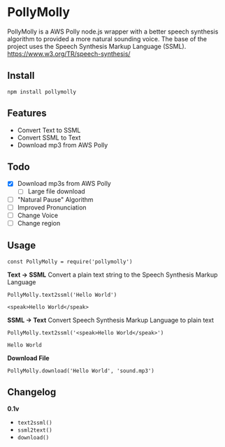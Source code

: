 # PollyMolly
PollyMolly is a AWS Polly node.js wrapper with a better speech synthesis algorithm to provided a more natural sounding voice. The base of the project uses the Speech Synthesis Markup Language (SSML). https://www.w3.org/TR/speech-synthesis/

## Install
`npm install pollymolly`

## Features
- Convert Text to SSML
- Convert SSML to Text
- Download mp3 from AWS Polly

## Todo
- [x] Download mp3s from AWS Polly
  - [ ] Large file download
- [ ] "Natural Pause" Algorithm
- [ ] Improved Pronunciation  
- [ ] Change Voice
- [ ] Change region

## Usage
```
const PollyMolly = require('pollymolly')
```

**Text -> SSML**
Convert a plain text string to the Speech Synthesis Markup Language
```
PollyMolly.text2ssml('Hello World')
```
```
<speak>Hello World</speak>
```

**SSML -> Text**
Convert Speech Synthesis Markup Language to plain text
```
PollyMolly.text2ssml('<speak>Hello World</speak>')

```
```
Hello World
```

**Download File**
```
PollyMolly.download('Hello World', 'sound.mp3')
```

## Changelog
**0.1v**
- `text2ssml()`
- `ssml2text()`
- `download()`
